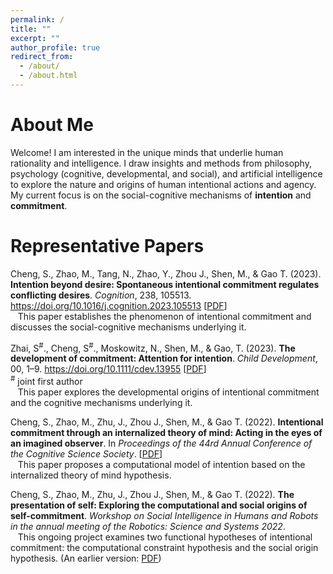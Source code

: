 ```yaml
---
permalink: /
title: ""
excerpt: ""
author_profile: true
redirect_from:
  - /about/
  - /about.html
---
```


About Me
======

Welcome! I am interested in the unique minds that underlie human rationality and intelligence. I draw insights and methods from philosophy, psychology (cognitive, developmental, and social), and artificial intelligence to explore the nature and origins of human intentional actions and agency. My current focus is on the social-cognitive mechanisms of **intention** and **commitment**.

<!-- My CV can be found [here](/files/CV_shaozhe.pdf). -->

<!-- Feel free to reach out! My email is [chengshaozhe@gmail.com](mailto:chengshaozhe@gmail.com). -->


Representative Papers
======
Cheng, S., Zhao, M., Tang, N., Zhao, Y., Zhou J., Shen, M., & Gao T. (2023). **Intention beyond desire: Spontaneous intentional commitment regulates conflicting desires**. *Cognition*, 238, 105513. <https://doi.org/10.1016/j.cognition.2023.105513> [[PDF](/files/ChengEtAl_Cognition23_Intention-beyond-desire-Spontaneous-intentional-commitment-regulates-conflicting-desires)]
**<br />**
&nbsp;&nbsp;&nbsp;This paper establishes the phenomenon of intentional commitment and discusses the social-cognitive mechanisms underlying it.

Zhai, S<sup>#</sup>., Cheng, S<sup>#</sup>., Moskowitz, N., Shen, M., & Gao, T. (2023). **The development of commitment: Attention for intention**. *Child Development*, 00, 1–9. <https://doi.org/10.1111/cdev.13955> [[PDF](/files/CD-2023-The-development-of-commitment-Attention-for-intention.pdf)]
<br /> <sup>#</sup> joint first author
**<br />**
&nbsp;&nbsp;&nbsp;This paper explores the developmental origins of intentional commitment and the cognitive mechanisms underlying it.

Cheng, S., Zhao, M., Zhu, J., Zhou J., Shen, M., & Gao T. (2022). **Intentional commitment through an internalized theory of mind: Acting in the eyes of an imagined observer**. In *Proceedings of the 44rd Annual Conference of the Cognitive Science Society*. [[PDF](/files/CogSci22_Intentional_commitment_through_an_internalized_theory_of_mind_Final_.pdf)]
**<br />**
&nbsp;&nbsp;&nbsp;This paper proposes a computational model of intention based on the internalized theory of mind hypothesis.

Cheng, S., Zhao, M., Zhu, J., Zhou J., Shen, M., & Gao T. (2022). **The presentation of self: Exploring the computational and social origins of self-commitment**. *Workshop on Social Intelligence in Humans and Robots in the annual meeting of the Robotics: Science and Systems 2022*.
**<br />**
&nbsp;&nbsp;&nbsp;This ongoing project examines two functional hypotheses of intentional commitment: the computational constraint hypothesis and the social origin hypothesis. (An earlier version: [PDF](/files/RSS22Workshop_IntentionalCommitment_final.pdf))
**<br />**



